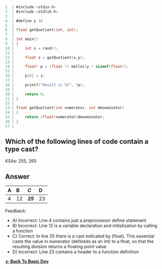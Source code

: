 ```c
1  | #include <stdio.h>
2  | #include <stdlib.h>
3  | 
4  | #define y 10
5  | 
6  | float getQuotient(int, int);
7  | 
8  | int main()
9  | {
10 |     int x = rand();
11 | 
12 |     float z = getQuotient(x,y);
13 |     
14 |     float* p = (float *) malloc(y * sizeof(float));
15 |     
16 |     p[0] = z;
17 |     
18 |     printf("Result is %f", *p);
19 |     
20 |     return 0;
21 | }
22 | 
23 | float getQuotient(int numerator, int denominator)
24 | {
25 |     return (float)numerator/denominator;
26 | }
27 | 
```

## Which of the following lines of code contain a type cast?

KSAs: 255, 265

## Answer
| A | B | ***C*** | D |
| :--- | :--- | :--- | :--- |
| 4 | 12 | ***25*** | 23 |


Feedback:

- A) Incorrect: Line 4 contains just a preprocessor define statement
- B) Incorrect: Line 12 is a variable declaration and initialization by calling a function
- C) Correct: In line 25 there is a cast indicated by (float). This essential casts the value in numerator (defineds as an int) to a float, so that the resulting division returns a floating point value
- D) Incorrect: Line 23 contains a header to a function definition

[**<- Back To Basic Dev**](../../../../Basic_Dev.md)

